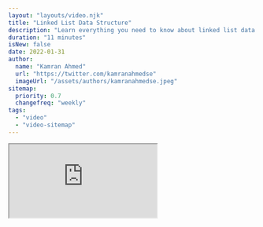 ```yaml
---
layout: "layouts/video.njk"
title: "Linked List Data Structure"
description: "Learn everything you need to know about linked list data structure"
duration: "11 minutes"
isNew: false
date: 2022-01-31
author:
  name: "Kamran Ahmed"
  url: "https://twitter.com/kamranahmedse"
  imageUrl: "/assets/authors/kamranahmedse.jpeg"
sitemap:
  priority: 0.7
  changefreq: "weekly"
tags:
  - "video"
  - "video-sitemap"
---
```


<iframe class="w-full aspect-video mb-5" src="https://www.youtube.com/embed/odW9FU8jPRQ" title="Linked List Data Structure"></iframe>

